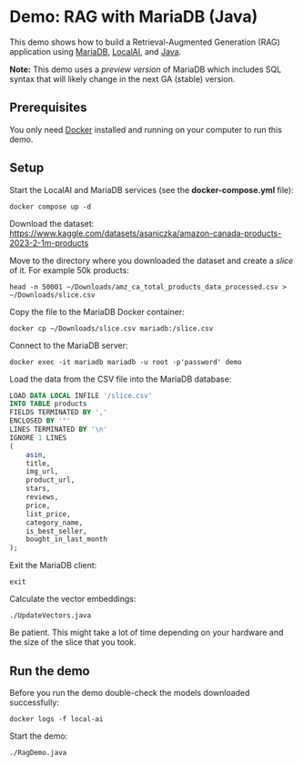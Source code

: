 # Demo: RAG with MariaDB (Java)

This demo shows how to build a Retrieval-Augmented Generation (RAG) application
using [MariaDB](https://mariadb.com/), [LocalAI](https://localai.io/), and [Java](https://en.wikipedia.org/wiki/Java_(programming_language)).

**Note:** This demo uses a _preview version_ of MariaDB which includes SQL syntax that
will likely change in the next GA (stable) version.

## Prerequisites

You only need [Docker](https://www.docker.com/) installed and running on your computer to run this demo.

## Setup

Start the LocalAI and MariaDB services (see the **docker-compose.yml** file):

```shell
docker compose up -d
```

Download the dataset:
https://www.kaggle.com/datasets/asaniczka/amazon-canada-products-2023-2-1m-products

Move to the directory where you downloaded the dataset and create a _slice_ of it. For example 50k products:

```shell
head -n 50001 ~/Downloads/amz_ca_total_products_data_processed.csv > ~/Downloads/slice.csv
```

Copy the file to the MariaDB Docker container:

```shell
docker cp ~/Downloads/slice.csv mariadb:/slice.csv
```

Connect to the MariaDB server:

```shell
docker exec -it mariadb mariadb -u root -p'password' demo
```

Load the data from the CSV file into the MariaDB database:

```sql
LOAD DATA LOCAL INFILE '/slice.csv'
INTO TABLE products
FIELDS TERMINATED BY ','
ENCLOSED BY '"'
LINES TERMINATED BY '\n'
IGNORE 1 LINES
(
    asin,
    title,
    img_url,
    product_url,
    stars,
    reviews,
    price,
    list_price,
    category_name,
    is_best_seller,
    bought_in_last_month
);
```

Exit the MariaDB client:

```shell
exit
```

Calculate the vector embeddings:

```shell
./UpdateVectors.java
```

Be patient. This might take a lot of time depending on your hardware and the size of the slice that you took.

## Run the demo

Before you run the demo double-check the models downloaded successfully:

```shell
docker logs -f local-ai
```

Start the demo:

```shell
./RagDemo.java
```
